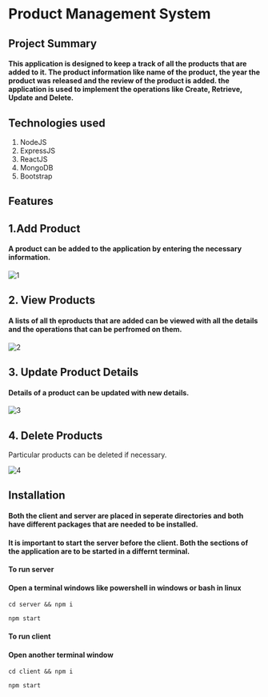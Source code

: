 # Product Management System

## Project Summary
#### This application is designed to keep a track of all the products that are added to it. The product information like name of the product, the year the product was released and the review of the product is added. the application is used to implement the operations like Create, Retrieve, Update and Delete. 

## Technologies used
1. NodeJS
2. ExpressJS
3. ReactJS 
4. MongoDB
5. Bootstrap

## Features
## 1.Add Product
#### A product can be added to the application by entering the necessary information.

![1](https://user-images.githubusercontent.com/106505721/172986029-ba287fd0-6b75-4673-97aa-b77ebc0dcf26.PNG)

## 2. View Products
#### A lists of all th eproducts that are added can be viewed with all the details and the operations that can be perfromed on them.

![2](https://user-images.githubusercontent.com/106505721/172986495-e156a66a-4513-44d8-bfdb-c433cf166ac6.PNG)

## 3. Update Product Details
#### Details of a product can be updated with new details.

![3](https://user-images.githubusercontent.com/106505721/172986750-6686f979-0437-47c6-9459-40a3724f196a.PNG)

## 4. Delete Products
Particular products can be deleted if necessary.


![4](https://user-images.githubusercontent.com/106505721/172986911-9151f0d1-a077-4331-a486-6ef6b3c51a73.PNG)


## Installation
#### Both the client and server are placed in seperate directories and both have different packages that are needed to be installed.

#### It is important to start the server before the client. Both the sections of the application are to be started in a differnt terminal.
#### To run server
#### Open a terminal windows like powershell in windows or bash in linux
`cd server && npm i` 

`npm start`

#### To run client
#### Open another terminal window
`cd client && npm i` 

`npm start`

